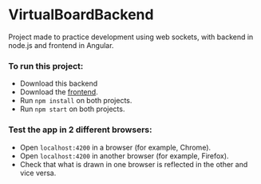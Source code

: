 # VirtualBoardBackend

Project made to practice development using web sockets, with backend in node.js and frontend in Angular.

### To run this project:
- Download this backend
- Download the [frontend](https://github.com/EricMansilla/Virtual-Board-Frontend).
- Run `npm install` on both projects.
- Run `npm start` on both projects.

### Test the app in 2 different browsers:
- Open `localhost:4200` in a browser (for example, Chrome).
- Open `localhost:4200` in another browser (for example, Firefox).
- Check that what is drawn in one browser is reflected in the other and vice versa.
